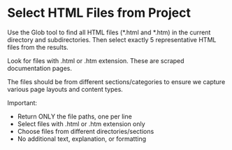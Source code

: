 # Select HTML Files from Project

Use the Glob tool to find all HTML files (*.html and *.htm) in the current directory and subdirectories. Then select exactly 5 representative HTML files from the results.

Look for files with .html or .htm extension. These are scraped documentation pages.

The files should be from different sections/categories to ensure we capture various page layouts and content types.

Important: 
- Return ONLY the file paths, one per line
- Select files with .html or .htm extension only
- Choose files from different directories/sections
- No additional text, explanation, or formatting